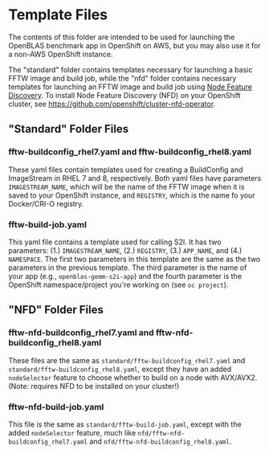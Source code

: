 # Template Files

The contents of this folder are intended to be used for launching the OpenBLAS benchmark app in OpenShift on AWS, but you may also use it for a non-AWS OpenShift instance.

The "standard" folder contains templates necessary for launching a basic FFTW image and build job, while the "nfd" folder contains necessary templates for launching an FFTW image and build job using [Node Feature Discovery](https://github.com/kubernetes-sigs/node-feature-discovery). To install Node Feature Discovery (NFD) on your OpenShift cluster, see https://github.com/openshift/cluster-nfd-operator.

## "Standard" Folder Files

### fftw-buildconfig\_rhel7.yaml and fftw-buildconfig\_rhel8.yaml

These yaml files contain templates used for creating a BuildConfig and ImageStream in RHEL 7 and 8, respectively. Both yaml files have parameters `IMAGESTREAM_NAME`, which will be the name of the FFTW image when it is saved to your OpenShift instance, and `REGISTRY`, which is the name fo your Docker/CRI-O registry.

### fftw-build-job.yaml

This yaml file contains a template used for calling S2I. It has two parameters: (1.) `IMAGESTREAM_NAME`, (2.) `REGISTRY`, (3.) `APP_NAME`, and (4.) `NAMESPACE`. The first two parameters in this template are the same as the two parameters in the previous template. The third parameter is the name of your app (e.g., `openblas-gemm-s2i-app`) and the fourth parameter is the OpenShift namespace/project you're working on (see `oc project`).

## "NFD" Folder Files

### fftw-nfd-buildconfig\_rhel7.yaml and fftw-nfd-buildconfig\_rhel8.yaml

These files are the same as `standard/fftw-buildconfig_rhel7.yaml` and `standard/fftw-buildconfig_rhel8.yaml`, except they have an added `nodeSelector` feature to choose whether to build on a node with AVX/AVX2. (Note: requires NFD to be installed on your cluster!)


### fftw-nfd-build-job.yaml

This file is the same as `standard/fftw-build-job.yaml`, except with the added `nodeSelector` feature, much like `nfd/fftw-nfd-buildconfig_rhel7.yaml` and `nfd/fftw-nfd-buildconfig_rhel8.yaml`.

